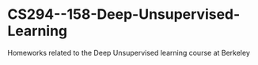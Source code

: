 # CS294--158-Deep-Unsupervised-Learning
Homeworks related to the Deep Unsupervised learning course at Berkeley
